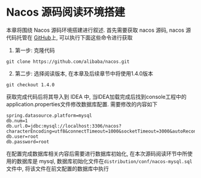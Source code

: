 # Nacos 源码阅读环境搭建
本章将围绕 Nacos 源码环境搭建进行叙述. 
首先需要获取 nacos 源码, nacos 源代码托管在 [GitHub](https://github.com/alibaba/nacos.git )上, 可以执行下面这些命令进行获取

1. 第一步: 克隆代码 
```shell
git clone https://github.com/alibaba/nacos.git 
```
2. 第二步: 选择阅读版本, 在本章及后续章节中将使用1.4.0版本
```shell
git checkout 1.4.0
```

获取完成代码后将其导入到 IDEA 中, 当IDEA加载完成后找到console工程中的application.properties文件修改数据库配置. 需要修改的内容如下
```properties
spring.datasource.platform=mysql
db.num=1
db.url.0=jdbc:mysql://localhost:3306/nacos?characterEncoding=utf8&connectTimeout=1000&socketTimeout=3000&autoReconnect=true&useUnicode=true&useSSL=false&serverTimezone=UTC
db.user=root
db.password=root
```
在配置完成数据库相关内容后需要进行数据库初始化, 在本次源码阅读环节中所使用的数据库是 mysql, 数据库初始化文件在`distribution/conf/nacos-mysql.sql`文件中, 将该文件在前文配置的数据库中执行


